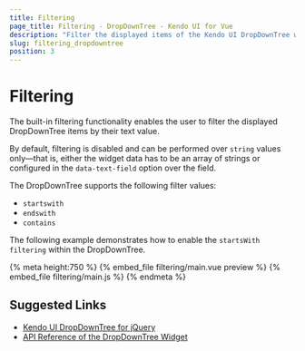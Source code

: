 ```yaml
---
title: Filtering
page_title: Filtering - DropDownTree - Kendo UI for Vue
description: "Filter the displayed items of the Kendo UI DropDownTree wrapper for Vue."
slug: filtering_dropdowntree
position: 3
---
```


# Filtering

The built-in filtering functionality enables the user to filter the displayed DropDownTree items by their text value.

By default, filtering is disabled and can be performed over `string` values only&mdash;that is, either the widget data has to be an array of strings or configured in the `data-text-field` option over the field.

The DropDownTree supports the following filter values:

* `startswith`
* `endswith`
* `contains`

The following example demonstrates how to enable the `startsWith filtering` within the DropDownTree.

{% meta height:750 %}
{% embed_file filtering/main.vue preview %}
{% embed_file filtering/main.js %}
{% endmeta %}

## Suggested Links

* [Kendo UI DropDownTree for jQuery](https://docs.telerik.com/kendo-ui/controls/editors/dropdowntree/overview)
* [API Reference of the DropDownTree Widget](https://docs.telerik.com/kendo-ui/api/javascript/ui/dropdowntree)

